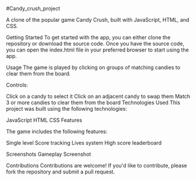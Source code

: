 #Candy_crush_project

A clone of the popular game Candy Crush, built with JavaScript, HTML, and CSS.

Getting Started
To get started with the app, you can either clone the repository or download the source code. Once you have the source code, you can open the index.html file in your preferred browser to start using the app.

Usage
The game is played by clicking on groups of matching candies to clear them from the board.

Controls:

Click on a candy to select it
Click on an adjacent candy to swap them
Match 3 or more candies to clear them from the board
Technologies Used
This project was built using the following technologies:

JavaScript
HTML
CSS
Features

The game includes the following features:

Single level
Score tracking
Lives system
High score leaderboard

Screenshots
Gameplay Screenshot

Contributions
Contributions are welcome! If you'd like to contribute, please fork the repository and submit a pull request.
